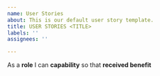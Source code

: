 ```yaml
---
name: User Stories
about: This is our default user story template.
title: USER STORIES <TITLE>
labels: ''
assignees: ''

---
```


As a **role** I can **capability** so that **received benefit**

